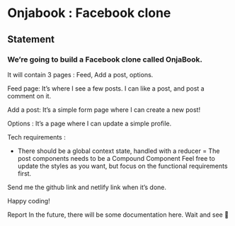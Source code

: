 # Onjabook : Facebook clone

## Statement

### We’re going to build a Facebook clone called OnjaBook.

It will contain 3 pages : Feed, Add a post, options.

Feed page: It’s where I see a few posts. I can like a post, and post a comment on it.

Add a post: It’s a simple form page where I can create a new post!

Options : It’s a page where I can update a simple profile.

Tech requirements :

- There should be a global context state, handled with a reducer
= The post components needs to be a Compound Component
Feel free to update the styles as you want, but focus on the functional requirements first.

Send me the github link and netlify link when it’s done.

Happy coding!

Report
In the future, there will be some documentation here. Wait and see 👀